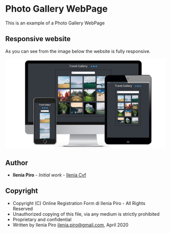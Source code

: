 # Photo Gallery WebPage

This is an example of a Photo Gallery WebPage

## Responsive website

As you can see from the image below the website is fully responsive.

![Photo Gallery WebPage](https://github.com/ileniapiro/photo_gallery_v4/raw/master/Photo_Gallery_Portfolio.png)

## Author

* **Ilenia Piro** - *Initial work* - [Ilenia Cvf](https://github.com/ileniapiro)

## Copyright

* Copyright (C) Online Registration Form di Ilenia Piro - All Rights Reserved
* Unauthorized copying of this file, via any medium is strictly prohibited
* Proprietary and confidential
* Written by Ilenia Piro <ilenia.piro@gmail.com>, April 2020

